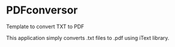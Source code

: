 # PDFconversor
Template to convert TXT to PDF

This application simply converts .txt files to .pdf using iText library.
